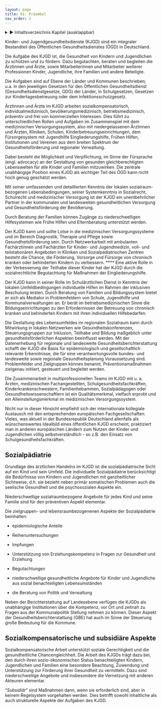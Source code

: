 ```yaml
---
layout: page
title: 01. Präambel
nav_order: 2
---
```

 
<details markdown="block"> 
  <summary> 
      &#9658; Inhaltsverzeichnis Kapitel (ausklappbar) 
  </summary>
 
1. TOC
{:toc}
 </details>
 
   <p></p>
 
 
Kinder- und Jugendgesundheitsdienste (KJGD) sind ein integraler
Bestandteil des Öffentlichen Gesundheitsdienstes (ÖGD) in Deutschland.

Die Aufgabe des KJGD ist, die Gesundheit von Kindern und Jugendlichen zu
schützen und zu fördern. Dazu begutachten, beraten und begleiten die
Ärztinnen und Ärzte, sowie Mitarbeiterinnen und Mitarbeiter weiterer
Professionen Kinder, Jugendliche, ihre Familien und andere Beteiligte.

Die Aufgaben sind auf Ebene der Länder und Kommunen beschrieben; u.a. in
den jeweiligen Gesetzen für den Öffentlichen Gesundheitsdienst
(Gesundheitsdienstgesetze, GDG) der Länder, in Schulgesetzen, Gesetzen
zur Kindertagesbetreuung oder dem Infektionsschutzgesetz.

Ärztinnen und Ärzte im KJGD arbeiten sozialkompensatorisch,
individualmedizinisch, bevölkerungsmedizinisch, betriebsmedizinisch,
präventiv und frei von kommerziellen Interessen. Dies führt zu
unterschiedlichen Rollen und Aufgaben im Zusammenspiel mit dem
medizinischen Versorgungssystem, also mit niedergelassenen Ärztinnen und
Ärzten, Kliniken, Schulen, Kinderbetreuungseinrichtungen, dem
Fürsorgesystem mit Jugendhilfe Eingliederungshilfe, Frühen Hilfen,
Institutionen und Vereinen aus dem breiten Spektrum der
Gesundheitsförderung und regionaler Verwaltung.

Dabei besteht die Möglichkeit und Verpflichtung, im Sinne der Fürsprache
(engl. advocacy) an der Gestaltung von gesunden gleichberechtigten
Lebenswelten für alle Kinder und Familien mitzuwirken. Die zentrale
unabhängige Position eines KJGD als wichtiger Teil des ÖGD kann nicht
hoch genug geschätzt werden. 

Mit seiner umfassenden und detaillierten Kenntnis der lokalen
sozialraum-bezogenen Lebensbedingungen, seiner Systemkenntnis in
Sozialrecht, Schulrecht und medizinischer Versorgung ist der KJGD ein
unentbehrlicher Partner in der kommunalen und landesweiten
gesundheitlichen Versorgung und Gesundheitsförderung der Bevölkerung.

Durch Beratung der Familien können Zugänge zu niederschwelligen
Hilfesystemen wie Frühe Hilfen und Elternberatung unterstützt werden. 

Der KJGD kann und sollte Lotse in die medizinischen Versorgungssysteme
und im Bereich Diagnostik, Therapie und Pflege sowie
Gesundheitsförderung sein. Durch Netzwerkarbeit mit ambulanten
Fachärztinnen und Fachärzten für Kinder- und Jugendmedizin, voll- und
teilstationären Angeboten in Kliniken und Sozialpädiatrischen Zentren
besteht die Chance, die Förderung, Vorsorge und Fürsorge von chronisch
kranken oder behinderten Kindern zu verbessern. **** Eine aktive Rolle
in der Verbesserung der Teilhabe dieser Kinder hat der KJGD durch die
sozialrechtliche Begutachtung für Maßnahmen der Eingliederungshilfe. 

Der KJGD kann in seiner Rolle im Schulärztlichen Dienst in Kenntnis der
lokalen Umfeldbedingungen individuelle Hilfen im Rahmen der inklusiven
Beschulung leisten. Durch Beratung von Familien und Bildungssystem
bietet er sich als Mediator in Problemfeldern von Schule, Jugendhilfe
und Kommunalverwaltungen an. Er berät im betriebsmedizinischen Sinne die
Bildungseinrichtungen zu den Erfordernissen der Betreuung von chronisch
kranken und behinderten Kindern mit ihren individuellen Hilfebedarfen.

Die Gestaltung des Lebensumfeldes im regionalen Sozialraum kann durch
Mitwirkung in lokalen Netzwerken wie Gesundheitskonferenzen,
Steuerungsgruppen zur Inklusion, Teilhabe und Bildung maßgeblich unter
gesundheitsförderlichen Aspekten beeinflusst werden. Mit der
Datenerhebung für regionale und landesweite Gesundheitsberichterstattung
schafft der KJGD die Basis für epidemiologisch und gesellschaftlich
relevante Erkenntnisse, die für eine verantwortungsvolle bundes- und
landesweite sowie regionale Gesundheitsplanung Voraussetzung sind.
Problemfelder und Zielgruppen können benannt, Präventionsmaßnahmen
zielgenau initiiert, gesteuert und begleitet werden.

Die Zusammenarbeit in multiprofessionellen Teams im KJGD mit u. a.
Ärzten, medizinischen Fachangestellten, Schulgesundheitsfachkräften,
Kinderkrankenschwestern, Familienhebammen, Sozialpädagogen oder
Gesundheitswissenschaftlern ist ein Qualitätsmerkmal, vielfach erprobt
und ein Alleinstellungsmerkmal im medizinischen Versorgungssystem.

Nicht nur in dieser Hinsicht empfiehlt sich der internationale
kollegiale Austausch mit den entsprechenden europäischen
Fachgesellschaften. Vieles, was aktuell in der Bundesrepublik
Deutschland allenfalls als wünschenswertes Idealbild eines öffentlichen
KJGD erscheint, praktiziert man in anderen europäischen Ländern zum
Nutzen der Kinder und Jugendlichen völlig selbstverständlich - so z.B.
den Einsatz von Schulgesundheitsfachkräften. 

## Sozialpädiatrie

Grundlage des ärztlichen Handelns im KJGD ist die sozialpädiatrische
Sicht auf ein Kind und sein Umfeld. Die individuelle Sozialpädiatrie
berücksichtigt die Bedürfnisse von Kindern und Jugendlichen mit
ganzheitlicher Sichtweise, d.h. sie bezieht neben primär somatischen
Problemen auch die seelische Gesundheit und die psychosozialen Aspekte
ein. 

Niederschwellige sozialraumbezogene Angebote für jedes Kind und seine
Familie sind für den präventiven Aspekt elementar. 

Die zielgruppen- und lebensraumbezogenenen Aspekte der Sozialpädiatrie
beinhalten: 

  - epidemiologische Anteile

  - Reihenuntersuchungen 

  - Impfungen

  - Unterstützung von Erziehungskompetenz in Fragen zur Gesundheit und
    Erziehung

  - Begutachtungen

  - niederschwellige gesundheitliche Angebote für Kinder und Jugendliche
    aus sozial benachteiligten Lebensumständen 

  - die Beratung von Politik und Verwaltung

Neben der Berichterstattung auf Landesebene verfügen die KJGDs als
unabhängige Institutionen über die Kompetenz, vor Ort und zeitnah zu
Fragen aus der Kommunalpolitik Stellung nehmen zu können. Dieser Aspekt
der Gesundheitsberichterstattung (GBE) hat auch im Sinne der Steuerung
große Bedeutung für die Kommune. 

## Sozialkompensatorische und subsidiäre Aspekte

Sozialkompensatorische Arbeit unterstützt soziale Gerechtigkeit und die
gesundheitliche Chancengleichheit. Die Arbeit des KJGDs trägt dazu bei,
den durch ihren sozio-ökonomischen Status benachteiligten Kindern,
Jugendlichen und Familien eine besondere Beachtung, Zuwendung und
Unterstützung zur Förderung ihrer Gesundheit zu vermitteln. Dazu sind
niederschwellige Angebote und insbesondere die Vernetzung mit anderen
Akteuren elementar.

“*Subsidiär*” sind Maßnahmen dann, wenn sie erforderlich sind, aber in
keinem Regelsystem vorgehalten werden. Dies betrifft sowohl inhaltliche
als auch strukturelle Aspekte der Aufgaben des KJGD.

<div class="section fnlist" data-role="doc-footnotes">

</div>
